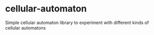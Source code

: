 # cellular-automaton
Simple cellular automaton library to experiment with different kinds of cellular automatons
